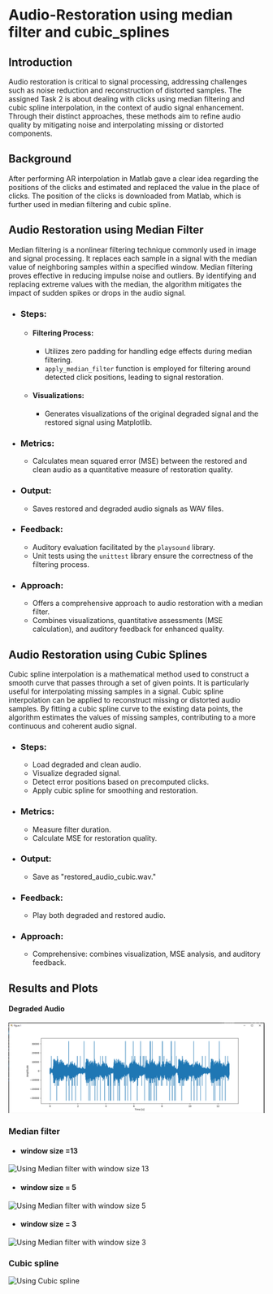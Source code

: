 # Audio-Restoration using median filter and cubic_splines

## Introduction

Audio restoration is critical to signal processing, addressing challenges such as noise reduction and reconstruction of distorted samples. 
The assigned Task 2 is about dealing with clicks using median filtering and cubic spline interpolation, in the context of audio signal enhancement.
Through their distinct approaches, these methods aim to refine audio quality by mitigating noise and interpolating missing or distorted components.

## Background

After performing AR interpolation in Matlab gave a clear idea regarding the positions of 
the clicks and estimated and replaced the value in the place of clicks. The position of the 
clicks is downloaded from Matlab, which is further used in median filtering and cubic spline.

## Audio Restoration using Median Filter

Median filtering is a nonlinear filtering technique commonly used in image and signal processing. It replaces each sample in a signal with the median value of neighboring samples within a specified window. Median filtering proves effective in reducing impulse noise and outliers. By identifying and replacing extreme values with the median, the algorithm mitigates the impact of sudden spikes or drops in the audio signal.

- ### Steps:


  - #### **Filtering Process:**
     - Utilizes zero padding for handling edge effects during median filtering.
     - `apply_median_filter` function is employed for filtering around detected click positions, leading to signal restoration.

  - #### **Visualizations:**
      - Generates visualizations of the original degraded signal and the restored signal using Matplotlib.

- ### Metrics:

   - Calculates mean squared error (MSE) between the restored and clean audio as a quantitative measure of restoration quality.

- ### Output:

   - Saves restored and degraded audio signals as WAV files.

- ### Feedback:

   - Auditory evaluation facilitated by the `playsound` library.
   - Unit tests using the `unittest` library ensure the correctness of the filtering process.

- ### Approach:

  - Offers a comprehensive approach to audio restoration with a median filter.
  - Combines visualizations, quantitative assessments (MSE calculation), and auditory feedback for enhanced quality.


## Audio Restoration using Cubic Splines

Cubic spline interpolation is a mathematical method used to construct a smooth curve that passes through a set of given points. It is particularly useful for interpolating missing samples in a signal. Cubic spline interpolation can be applied to reconstruct missing or distorted audio samples. By fitting a cubic spline curve to the existing data points, the algorithm estimates the values of missing samples, contributing to a more continuous and coherent audio signal. 


- ### **Steps:**
  - Load degraded and clean audio.
  - Visualize degraded signal.
  - Detect error positions based on precomputed clicks.
  - Apply cubic spline for smoothing and restoration.

- ### **Metrics:**
  - Measure filter duration.
  - Calculate MSE for restoration quality.

- ### **Output:**
  - Save as "restored_audio_cubic.wav."

- ### **Feedback:**
  - Play both degraded and restored audio.

- ### **Approach:**
  - Comprehensive: combines visualization, MSE analysis, and auditory feedback.


## Results and Plots

#### Degraded Audio

![Degraded Audio](cubic_spline_deg.png)

### Median filter 

   - #### window size =13

![Using Median filter with window size 13](https://github.com/sraparna79/Audio-Restoration-median-filter-and-cubic_spline/assets/150169608/e0dde44c-d75f-49f4-a46c-5e14105adf2f)

  - #### window size = 5


![Using Median filter with window size 5](https://github.com/sraparna79/Audio-Restoration-median-filter-and-cubic_spline/assets/150169608/c7763a57-3b72-4ed4-937c-71908e47d7d7)

   - #### window size = 3


![Using Median filter with window size 3](https://github.com/sraparna79/Audio-Restoration-median-filter-and-cubic_spline/assets/150169608/7c533f0f-c112-4487-825f-07d4dc4e233b)

### Cubic spline

![Using Cubic spline](https://github.com/sraparna79/Audio-Restoration-median-filter-and-cubic_spline/assets/150169608/9141d2f4-83ee-4cd7-ac23-b0fd3e6ac05c)


